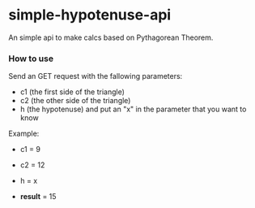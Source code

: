 # simple-hypotenuse-api
An simple api to make calcs based on Pythagorean Theorem.

### How to use
Send an GET request with the fallowing parameters:
  - c1 (the first side of the triangle)
  - c2 (the other side of the triangle)
  - h (the hypotenuse)
  and put an "x" in the parameter that you want to know
  
Example:
  - c1 = 9
  - c2 = 12
  - h = x

  - **result** = 15 
